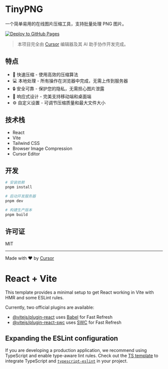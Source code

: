 # TinyPNG

一个简单易用的在线图片压缩工具，支持批量处理 PNG 图片。

[![Deploy to GitHub Pages](https://github.com/yuzai/my-tinypng/actions/workflows/deploy.yml/badge.svg)](https://github.com/yuzai/my-tinypng/actions/workflows/deploy.yml)

> 本项目完全由 [Cursor](https://cursor.sh/) 编辑器及其 AI 助手协作开发完成。

## 特点

- 🚀 快速压缩 - 使用高效的压缩算法
- 💻 本地处理 - 所有操作在浏览器中完成，无需上传到服务器
- 🔒 安全可靠 - 保护您的隐私，无需担心图片泄露
- 📱 响应式设计 - 完美支持移动端和桌面端
- ⚙️ 自定义设置 - 可调节压缩质量和最大文件大小

## 技术栈

- React
- Vite
- Tailwind CSS
- Browser Image Compression
- Cursor Editor

## 开发

```bash
# 安装依赖
pnpm install

# 启动开发服务器
pnpm dev

# 构建生产版本
pnpm build
```

## 许可证

MIT

---

Made with ❤️ by [Cursor](https://cursor.sh/)

# React + Vite

This template provides a minimal setup to get React working in Vite with HMR and some ESLint rules.

Currently, two official plugins are available:

- [@vitejs/plugin-react](https://github.com/vitejs/vite-plugin-react/blob/main/packages/plugin-react/README.md) uses [Babel](https://babeljs.io/) for Fast Refresh
- [@vitejs/plugin-react-swc](https://github.com/vitejs/vite-plugin-react-swc) uses [SWC](https://swc.rs/) for Fast Refresh

## Expanding the ESLint configuration

If you are developing a production application, we recommend using TypeScript and enable type-aware lint rules. Check out the [TS template](https://github.com/vitejs/vite/tree/main/packages/create-vite/template-react-ts) to integrate TypeScript and [`typescript-eslint`](https://typescript-eslint.io) in your project.

